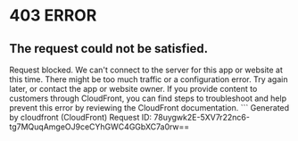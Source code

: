 # 403 ERROR

## The request could not be satisfied.

Request blocked. We can't connect to the server for this app or website at this time. There might be too much traffic or a configuration error. Try again later, or contact the app or website owner. If you provide content to customers through CloudFront, you can find steps to troubleshoot and help prevent this error by reviewing the CloudFront documentation. ```
Generated by cloudfront (CloudFront)
Request ID: 78uygwk2E-5XV7r22nc6-tg7MQuqAmgeOJ9ceCYhGWC4GGbXC7a0rw==

```

